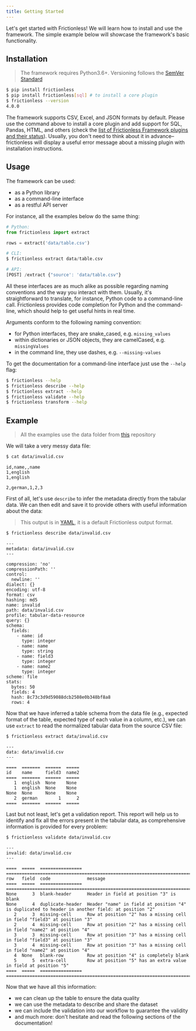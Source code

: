 ```yaml
---
title: Getting Started
---
```


Let's get started with Frictionless! We will learn how to install and use the framework. The simple example below will showcase the framework's basic functionality.

## Installation

> The framework requires Python3.6+. Versioning follows the [SemVer Standard](https://semver.org/)

```bash
$ pip install frictionless
$ pip install frictionless[sql] # to install a core plugin
$ frictionless --version
4.0.0
```


The framework supports CSV, Excel, and JSON formats by default. Please use the command above to install a core plugin and add support for SQL, Pandas, HTML, and others (check the [list of Frictionless Framework plugins and their status](https://framework.frictionlessdata.io/docs/references/plugins-reference)). Usually, you don't need to think about it in advance–frictionless will display a useful error message about a missing plugin with installation instructions.

## Usage

The framework can be used:
- as a Python library
- as a command-line interface
- as a restful API server

For instance, all the examples below do the same thing:


```python
# Python:
from frictionless import extract

rows = extract('data/table.csv')

# CLI:
$ frictionless extract data/table.csv

# API:
[POST] /extract {"source': 'data/table.csv"}
```

All these interfaces are as much alike as possible regarding naming conventions and the way you interact with them. Usually, it's straightforward to translate, for instance, Python code to a command-line call. Frictionless provides code completion for Python and the command-line, which should help to get useful hints in real time.

Arguments conform to the following naming convention:
- for Python interfaces, they are snake_cased, e.g. `missing_values`
- within dictionaries or JSON objects, they are camelCased, e.g. `missingValues`
- in the command line, they use dashes, e.g. `--missing-values`

To get the documentation for a command-line interface just use the `--help` flag:

```bash
$ frictionless --help
$ frictionless describe --help
$ frictionless extract --help
$ frictionless validate --help
$ frictionless transform --help
```


## Example

> All the examples use the data folder from [this](https://github.com/frictionlessdata/frictionless-py/) repository

We will take a very messy data file:


```bash
$ cat data/invalid.csv
```

    id,name,,name
    1,english
    1,english

    2,german,1,2,3


First of all, let's use `describe` to infer the metadata directly from the tabular data. We can then edit and save it to provide others with useful information about the data:

> This output is in [YAML](https://yaml.org/), it is a default Frictionless output format.


```bash
$ frictionless describe data/invalid.csv
```

    ---
    metadata: data/invalid.csv
    ---

    compression: 'no'
    compressionPath: ''
    control:
      newline: ''
    dialect: {}
    encoding: utf-8
    format: csv
    hashing: md5
    name: invalid
    path: data/invalid.csv
    profile: tabular-data-resource
    query: {}
    schema:
      fields:
        - name: id
          type: integer
        - name: name
          type: string
        - name: field3
          type: integer
        - name: name2
          type: integer
    scheme: file
    stats:
      bytes: 50
      fields: 4
      hash: 8c73c3d9d59088dcb2508e0b348bf8a8
      rows: 4



Now that we have inferred a table schema from the data file (e.g., expected format of the table, expected type of each value in a column, etc.), we can use `extract` to read the normalized tabular data from the source CSV file:


```bash
$ frictionless extract data/invalid.csv
```

    ---
    data: data/invalid.csv
    ---

    ====  =======  ======  =====
    id    name     field3  name2
    ====  =======  ======  =====
       1  english  None    None
       1  english  None    None
    None  None     None    None
       2  german        1      2
    ====  =======  ======  =====



Last but not least, let's get a validation report. This report will help us to identify and fix all the errors present in the tabular data, as comprehensive information is provided for every problem:


```bash
$ frictionless validate data/invalid.csv
```

    ---
    invalid: data/invalid.csv
    ---

    ====  =====  ================  ================================================================================================
    row   field  code              message
    ====  =====  ================  ================================================================================================
    None      3  blank-header      Header in field at position "3" is blank
    None      4  duplicate-header  Header "name" in field at position "4" is duplicated to header in another field: at position "2"
       2      3  missing-cell      Row at position "2" has a missing cell in field "field3" at position "3"
       2      4  missing-cell      Row at position "2" has a missing cell in field "name2" at position "4"
       3      3  missing-cell      Row at position "3" has a missing cell in field "field3" at position "3"
       3      4  missing-cell      Row at position "3" has a missing cell in field "name2" at position "4"
       4  None   blank-row         Row at position "4" is completely blank
       5      5  extra-cell        Row at position "5" has an extra value in field at position "5"
    ====  =====  ================  ================================================================================================



Now that we have all this information:
- we can clean up the table to ensure the data quality
- we can use the metadata to describe and share the dataset
- we can include the validation into our workflow to guarantee the validity
- and much more: don't hesitate and read the following sections of the documentation!

